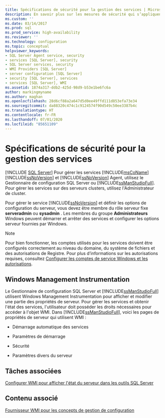 ```yaml
---
title: Spécifications de sécurité pour la gestion des services | Microsoft Docs
description: En savoir plus sur les mesures de sécurité qui s’appliquent à la gestion des services SQL Server. Consultez les rôles, les appartenances aux groupes et les autorisations dont vous avez besoin pour accéder à la configuration.
ms.custom: ''
ms.date: 03/14/2017
ms.prod: sql
ms.prod_service: high-availability
ms.reviewer: ''
ms.technology: configuration
ms.topic: conceptual
helpviewer_keywords:
- SQL Server Agent service, security
- services [SQL Server], security
- SQL Server services, security
- WMI Providers [SQL Server]
- server configuration [SQL Server]
- security [SQL Server], services
- services [SQL Server], WMI
ms.assetid: 1874a317-ddb2-425d-98d9-b53e1be6fc6a
author: markingmyname
ms.author: maghan
ms.openlocfilehash: 28d6cf88a2a647d5d0ee49ffd111d853efa73e34
ms.sourcegitcommit: da88320c474c1c9124574f90d549c50ee3387b4c
ms.translationtype: HT
ms.contentlocale: fr-FR
ms.lasthandoff: 07/01/2020
ms.locfileid: "85651109"
---
```

# <a name="security-requirements-for-managing-services"></a>Spécifications de sécurité pour la gestion des services
 [!INCLUDE [SQL Server](../../includes/applies-to-version/sqlserver.md)]
  Pour gérer les services [!INCLUDE[msCoName](../../includes/msconame-md.md)] [!INCLUDE[ssNoVersion](../../includes/ssnoversion-md.md)] et [!INCLUDE[ssNoVersion](../../includes/ssnoversion-md.md)] Agent, utilisez le Gestionnaire de configuration SQL Server ou [!INCLUDE[ssManStudioFull](../../includes/ssmanstudiofull-md.md)]. Pour gérer les services sur des serveurs clusters, utilisez l'Administrateur de cluster.  
  
 Pour gérer le service [!INCLUDE[ssNoVersion](../../includes/ssnoversion-md.md)] et définir les options de configuration du serveur, vous devez être membre du rôle serveur fixe **serveradmin** ou **sysadmin** . Les membres du groupe **Administrateurs** Windows peuvent démarrer et arrêter des services et configurer les options serveur fournies par Windows.  
  
> [!NOTE]  
>  Pour bien fonctionner, les comptes utilisés pour les services doivent être configurés correctement au niveau du domaine, du système de fichiers et des autorisations de Registre. Pour plus d’informations sur les autorisations requises, consultez [Configurer les comptes de service Windows et les autorisations](../../database-engine/configure-windows/configure-windows-service-accounts-and-permissions.md).  
  
## <a name="windows-management-instrumentation"></a>Windows Management Instrumentation  
 Le Gestionnaire de configuration SQL Server et [!INCLUDE[ssManStudioFull](../../includes/ssmanstudiofull-md.md)] utilisent Windows Management Instrumentation pour afficher et modifier une partie des propriétés de serveur. Pour gérer les services et obtenir l'état des services, l'utilisateur doit posséder les droits nécessaires pour accéder à l'objet WMI. Dans [!INCLUDE[ssManStudioFull](../../includes/ssmanstudiofull-md.md)], voici les pages de propriétés de serveur qui utilisent WMI :  
  
-   Démarrage automatique des services  
  
-   Paramètres de démarrage  
  
-   Sécurité  
  
-   Paramètres divers du serveur  
  
## <a name="related-tasks"></a>Tâches associées  
 [Configurer WMI pour afficher l'état du serveur dans les outils SQL Server](../../ssms/configure-wmi-to-show-server-status-in-sql-server-tools.md)  
  
## <a name="related-content"></a>Contenu associé  
 [Fournisseur WMI pour les concepts de gestion de configuration](../../relational-databases/wmi-provider-configuration/wmi-provider-for-configuration-management.md)  
  
  
